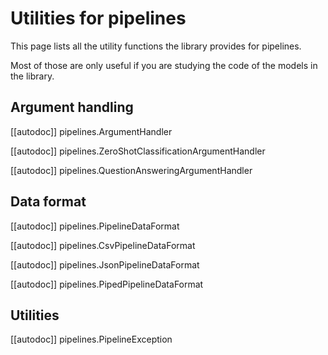 <!--Copyright 2020 The HuggingFace Team. All rights reserved.

Licensed under the Apache License, Version 2.0 (the "License"); you may not use this file except in compliance with
the License. You may obtain a copy of the License at

http://www.apache.org/licenses/LICENSE-2.0

Unless required by applicable law or agreed to in writing, software distributed under the License is distributed on
an "AS IS" BASIS, WITHOUT WARRANTIES OR CONDITIONS OF ANY KIND, either express or implied. See the License for the
specific language governing permissions and limitations under the License.

⚠️ Note that this file is in Markdown but contain specific syntax for our doc-builder (similar to MDX) that may not be
rendered properly in your Markdown viewer.

-->

# Utilities for pipelines

This page lists all the utility functions the library provides for pipelines.

Most of those are only useful if you are studying the code of the models in the library.

## Argument handling

[[autodoc]] pipelines.ArgumentHandler

[[autodoc]] pipelines.ZeroShotClassificationArgumentHandler

[[autodoc]] pipelines.QuestionAnsweringArgumentHandler

## Data format

[[autodoc]] pipelines.PipelineDataFormat

[[autodoc]] pipelines.CsvPipelineDataFormat

[[autodoc]] pipelines.JsonPipelineDataFormat

[[autodoc]] pipelines.PipedPipelineDataFormat

## Utilities

[[autodoc]] pipelines.PipelineException
